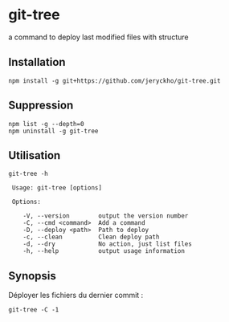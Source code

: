 # git-tree
a command to deploy last modified files with structure
## Installation
````
npm install -g git+https://github.com/jeryckho/git-tree.git
````
## Suppression

````
npm list -g --depth=0
npm uninstall -g git-tree
````
## Utilisation
````
git-tree -h

 Usage: git-tree [options]

 Options:

    -V, --version        output the version number
    -C, --cmd <command>  Add a command
    -D, --deploy <path>  Path to deploy
    -c, --clean          Clean deploy path
    -d, --dry            No action, just list files
    -h, --help           output usage information
````
## Synopsis

Déployer les fichiers du dernier commit :
````
git-tree -C -1
`````